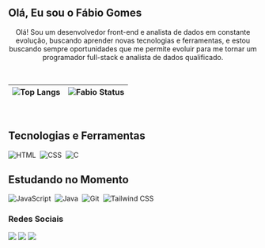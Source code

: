 ## Olá, Eu sou o Fábio Gomes 
<p align="center">Olá! Sou um desenvolvedor front-end e analista de dados em constante evolução, buscando aprender novas tecnologias e ferramentas, e estou buscando sempre oportunidades que me permite evoluir para me tornar um programador full-stack e analista de dados qualificado.

</p>&nbsp;

| ![Top Langs](https://github-readme-stats.vercel.app/api/top-langs/?username=FabioGomes79&layout=compact&theme=merko)     | ![Fabio Status](https://github-readme-stats.vercel.app/api?username=FabioGomes79&show_icons=false&theme=merko&hiding_specific_stats) |
| ---      | ---       |
 
 &nbsp;
 &nbsp;

  ## Tecnologias e Ferramentas 
  ![HTML](https://img.shields.io/badge/HTML5-E34F26?style=for-the-badge&logo=html5&logoColor=white)&nbsp;
  ![CSS](https://img.shields.io/badge/CSS3-1572B6?style=for-the-badge&logo=css3&logoColor=white)&nbsp;
  ![C](https://img.shields.io/badge/C-00599C?style=for-the-badge&logo=c&logoColor=white)&nbsp;

  ## Estudando no Momento 
  ![JavaScript](https://img.shields.io/badge/JavaScript-F7DF1E?style=for-the-badge&logo=javascript&logoColor=black)&nbsp;
  ![Java](https://img.shields.io/badge/Java-ED8B00?style=for-the-badge&logo=openjdk&logoColor=white)&nbsp;
  ![Git](https://img.shields.io/badge/GIT-E44C30?style=for-the-badge&logo=git&logoColor=white)&nbsp;
  ![Tailwind CSS](https://img.shields.io/badge/Tailwind_CSS-38B2AC?style=for-the-badge&logo=tailwind-css&logoColor=white)&nbsp;
<br> 
### Redes Sociais
 
<div> 
  <a href="https://instagram.com/fabiogomes_30" target="_blank"><img src="https://img.shields.io/badge/-Instagram-%23E4405F?style=for-the-badge&logo=instagram&logoColor=white" target="_blank"></a>
  <a href = "afabiogomes36@gmail.com"><img src="https://img.shields.io/badge/-Gmail-%23333?style=for-the-badge&logo=gmail&logoColor=white" target="_blank"></a>
  <a href="https://www.linkedin.com/in/fábio-gomes-aguiar-65b411286" target="_blank"><img src="https://img.shields.io/badge/-LinkedIn-%230077B5?style=for-the-badge&logo=linkedin&logoColor=white" target="_blank"></a>
</div>
